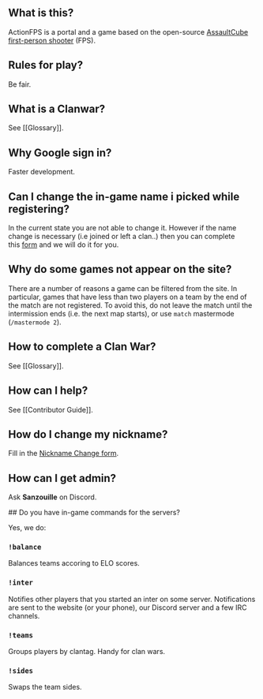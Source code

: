## What is this?

ActionFPS is a portal and a game based on the open-source <a href="http://assault.cubers.net/">AssaultCube first-person shooter</a> (FPS).

## Rules for play?

Be fair.

## What is a Clanwar?

See [[Glossary]].

## Why Google sign in?

Faster development.

## Can I change the in-game name i picked while registering?

In the current state you are not able to change it. However if the name change is necessary (i.e joined or left a clan..) then you can complete this [form](https://docs.google.com/forms/d/10DqKjc8YxnpQ7llI2E2AT4ceYtypzZg0d5LD4lRTe0E/viewform) and we will do it for you.

## Why do some games not appear on the site?

There are a number of reasons a game can be filtered from the site. In particular, games that have less than two players on a team by the end of the match are not registered. To avoid this, do not leave the match until the intermission ends (i.e. the next map starts), or use `match` mastermode (`/mastermode 2`).

## How to complete a Clan War?

See [[Glossary]].

## How can I help?

See [[Contributor Guide]].

## How do I change my nickname?

Fill in the <a href="https://docs.google.com/forms/d/e/1FAIpQLSeHElqokwAP_0ELgs1ijiQEvs-C--vJzfDcPjDXAFXAOks3cw/viewform">Nickname Change form</a>.

## How can I get admin?

Ask **Sanzouille** on Discord.

## Do you have in-game commands for the servers?

Yes, we do:

### `!balance`
Balances teams accoring to ELO scores.

### `!inter`

Notifies other players that you started an inter on some server. Notifications are sent to the website (or your phone), our Discord server and a few IRC channels.

### `!teams`
Groups players by clantag. Handy for clan wars.

### `!sides`
Swaps the team sides.